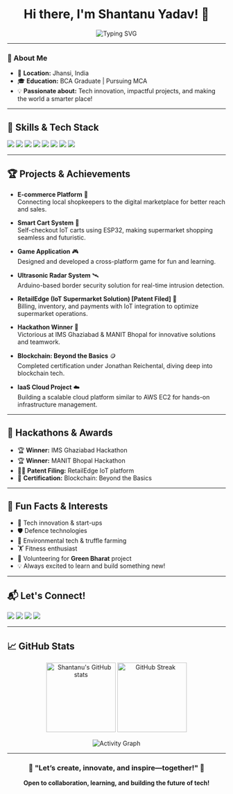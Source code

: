 <!--
✨ Welcome to the creative GitHub profile of Shantanu Yadav! ✨
-->

<h1 align="center">Hi there, I'm Shantanu Yadav! 👋</h1>
<p align="center">
  <img src="https://readme-typing-svg.herokuapp.com?font=Fira+Code&size=26&pause=1000&color=36BCF7&center=true&vCenter=true&width=700&lines=Full-stack+Web+Developer;IoT+Innovator+%7C+Blockchain+Enthusiast;Problem+Solver+%7C+Tech+Dreamer" alt="Typing SVG" />
</p>

---

### 👤 About Me

- 🏡 **Location:** Jhansi, India
- 🎓 **Education:** BCA Graduate | Pursuing MCA
- 💡 **Passionate about:** Tech innovation, impactful projects, and making the world a smarter place!

---

## 🚀 Skills & Tech Stack

<p align="left">
  <img src="https://img.shields.io/badge/MERN-3C873A?style=for-the-badge&logo=mern&logoColor=white" />
  <img src="https://img.shields.io/badge/Spring%20Boot-6DB33F?style=for-the-badge&logo=spring-boot&logoColor=white" />
  <img src="https://img.shields.io/badge/Python-3776AB?style=for-the-badge&logo=python&logoColor=white" />
  <img src="https://img.shields.io/badge/C-00599C?style=for-the-badge&logo=c&logoColor=white" />
  <img src="https://img.shields.io/badge/IoT-009688?style=for-the-badge&logo=arduino&logoColor=white" />
  <img src="https://img.shields.io/badge/Blockchain-EF6C00?style=for-the-badge&logo=blockchaindotcom&logoColor=white" />
  <img src="https://img.shields.io/badge/Data%20Science-4B8BBE?style=for-the-badge&logo=datadog&logoColor=white" />
  <img src="https://img.shields.io/badge/Problem%20Solving-F9D923?style=for-the-badge&logo=codeforces&logoColor=white" />
</p>

---

## 🏆 Projects & Achievements

- **E-commerce Platform** 🛒  
  Connecting local shopkeepers to the digital marketplace for better reach and sales.

- **Smart Cart System** 🤖  
  Self-checkout IoT carts using ESP32, making supermarket shopping seamless and futuristic.

- **Game Application** 🎮  
  Designed and developed a cross-platform game for fun and learning.

- **Ultrasonic Radar System** 🛰️  
  Arduino-based border security solution for real-time intrusion detection.

- **RetailEdge (IoT Supermarket Solution) [Patent Filed]** 🏪  
  Billing, inventory, and payments with IoT integration to optimize supermarket operations.

- **Hackathon Winner** 🏅  
  Victorious at IMS Ghaziabad & MANIT Bhopal for innovative solutions and teamwork.

- **Blockchain: Beyond the Basics** 🪙  
  Completed certification under Jonathan Reichental, diving deep into blockchain tech.

- **IaaS Cloud Project** ☁️  
  Building a scalable cloud platform similar to AWS EC2 for hands-on infrastructure management.

---

## 🥇 Hackathons & Awards

- 🏆 **Winner:** IMS Ghaziabad Hackathon
- 🏆 **Winner:** MANIT Bhopal Hackathon
- 🧑‍💻 **Patent Filing:** RetailEdge IoT platform
- 📜 **Certification:** Blockchain: Beyond the Basics

---

## 🎉 Fun Facts & Interests

- 🚀 Tech innovation & start-ups
- 🛡️ Defence technologies
- 🌱 Environmental tech & truffle farming
- 🏋️ Fitness enthusiast
- 🌳 Volunteering for **Green Bharat** project
- 💡 Always excited to learn and build something new!

---

## 📬 Let's Connect!

<p align="left">
  <a href="https://github.com/yadavsharn"><img src="https://img.shields.io/badge/GitHub-181717?style=for-the-badge&logo=github&logoColor=white" /></a>
  <a href="https://www.linkedin.com/in/shantanu-yadav-4b7b4b1b7"><img src="https://img.shields.io/badge/LinkedIn-0A66C2?style=for-the-badge&logo=linkedin&logoColor=white" /></a>
  <a href="mailto:shantanuyadav.jhansi@gmail.com"><img src="https://img.shields.io/badge/Email-D14836?style=for-the-badge&logo=gmail&logoColor=white" /></a>
  <a href="https://yadavsharn.github.io"><img src="https://img.shields.io/badge/Portfolio-222222?style=for-the-badge&logo=about-dot-me&logoColor=white" /></a>
</p>

---

## 📈 GitHub Stats

<p align="center">
  <img src="https://github-readme-stats.vercel.app/api?username=yadavsharn&show_icons=true&theme=algolia" alt="Shantanu's GitHub stats" height="160"/>
  <img src="https://streak-stats.demolab.com?user=yadavsharn&theme=algolia" alt="GitHub Streak" height="160"/>
</p>
<p align="center">
  <img src="https://github-readme-activity-graph.cyclic.app/graph?username=yadavsharn&theme=github-compact" alt="Activity Graph" />
</p>

---

<h3 align="center">🌟 "Let’s create, innovate, and inspire—together!" 🌟</h3>

<p align="center">
  <b>Open to collaboration, learning, and building the future of tech!</b>
</p>
